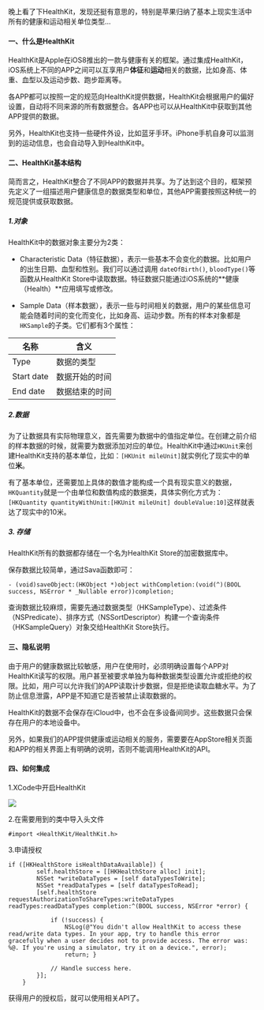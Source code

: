 
晚上看了下HealthKit，发现还挺有意思的，特别是苹果归纳了基本上现实生活中所有的健康和运动相关单位类型…

#### 一、什么是HealthKit

 HealthKit是Apple在iOS8推出的一款与健康有关的框架。通过集成HealthKit，iOS系统上不同的APP之间可以互享用户**体征**和**运动**相关的数据，比如身高、体重、血型以及运动步数、跑步距离等。
 
各APP都可以按照一定的规范向HealthKit提供数据，HealthKit会根据用户的偏好设置，自动将不同来源的所有数据整合。各APP也可以从HealthKit中获取到其他APP提供的数据。

另外，HealthKit也支持一些硬件外设，比如蓝牙手环。iPhone手机自身可以监测到的运动信息，也会自动导入到HealthKit中。
 
 
#### 二、HealthKit基本结构

简而言之，HealthKit整合了不同APP的数据并共享。为了达到这个目的，框架预先定义了一组描述用户健康信息的数据类型和单位，其他APP需要按照这种统一的规范提供或获取数据。

##### 1.对象

HealthKit中的数据对象主要分为2类：

* Characteristic Data（特征数据），表示一些基本不会变化的数据。比如用户的出生日期、血型和性别。我们可以通过调用 `dateOfBirth()`, `bloodType()`等函数从HealthKit Store中读取数据。特征数据只能通过iOS系统的**健康（Health）**应用填写或修改。

* Sample Data（样本数据），表示一些与时间相关的数据，用户的某些信息可能会随着时间的变化而变化，比如身高、运动步数。所有的样本对象都是`HKSample`的子类。它们都有3个属性：

名称 | 含义
------------ | -------------
Type | 数据的类型
Start date | 数据开始的时间
End date | 数据结束的时间

##### 2.数据

为了让数据具有实际物理意义，首先需要为数据中的值指定单位。在创建之前介绍的样本数据的时候，就需要为数据添加对应的单位。HealthKit中通过`HKUnit`来创建HealthKit支持的基本单位，比如：``` [HKUnit mileUnit] ```就实例化了现实中的单位**米**。

有了基本单位，还需要加上具体的数值才能构成一个具有现实意义的数据，```HKQuantity```就是一个由单位和数值构成的数据类，具体实例化方式为：``` [HKQuantity quantityWithUnit:[HKUnit mileUnit] doubleValue:10]```这样就表达了现实中的10米。
##### 3. 存储

HealthKit所有的数据都存储在一个名为HealthKit Store的加密数据库中。

保存数据比较简单，通过Sava函数即可：

```
- (void)saveObject:(HKObject *)object withCompletion:(void(^)(BOOL success, NSError * _Nullable error))completion;
```
查询数据比较麻烦，需要先通过数据类型（HKSampleType）、过滤条件（NSPredicate）、排序方式（NSSortDescriptor）构建一个查询条件（HKSampleQuery）对象交给HealthKit Store执行。

#### 三、隐私说明

由于用户的健康数据比较敏感，用户在使用时，必须明确设置每个APP对HealthKit读写的权限。用户甚至被要求单独为每种数据类型设置允许或拒绝的权限。比如，用户可以允许我们的APP读取计步数据，但是拒绝读取血糖水平。为了防止信息泄露，APP是不知道它是否被禁止读取数据的。 
 
HealthKit的数据不会保存在iCloud中，也不会在多设备间同步。这些数据只会保存在用户的本地设备中。
 
另外，如果我们的APP提供健康或运动相关的服务，需要要在AppStore相关页面和APP的相关界面上有明确的说明，否则不能调用HealthKit的API。

#### 四、如何集成

1.XCode中开启HealthKit

![](http://7xi7el.com1.z0.glb.clouddn.com/YH_Mall.xcodeproj%20Xcode,%20Today%20at%2010.27.50%20PM.png)

2.在需要用到的类中导入头文件

```
#import <HealthKit/HealthKit.h>
```

3.申请授权

```
if ([HKHealthStore isHealthDataAvailable]) {
        self.healthStore = [[HKHealthStore alloc] init];
        NSSet *writeDataTypes = [self dataTypesToWrite];
        NSSet *readDataTypes = [self dataTypesToRead];
        [self.healthStore requestAuthorizationToShareTypes:writeDataTypes readTypes:readDataTypes completion:^(BOOL success, NSError *error) {
            
            if (!success) {
                NSLog(@"You didn't allow HealthKit to access these read/write data types. In your app, try to handle this error gracefully when a user decides not to provide access. The error was: %@. If you're using a simulator, try it on a device.", error);
                return; }
            
            // Handle success here.         
        }];
    }
```

获得用户的授权后，就可以使用相关API了。






